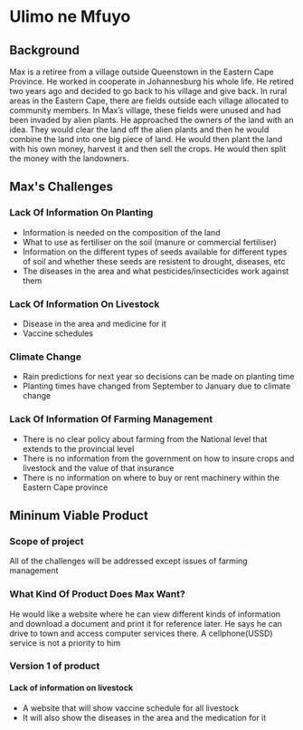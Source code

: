 # Ulimo ne Mfuyo

## Background

Max is a retiree from a village outside Queenstown in the Eastern Cape Province. He worked in cooperate in Johannesburg his whole life. He retired two years ago and decided to go back to his village and give back. In rural areas in the Eastern Cape, there are fields outside each village allocated to community members. In Max’s village, these fields were unused and had been invaded by alien plants. He approached the owners of the land with an idea. They would clear the land off the alien plants and then he would combine the land into one big piece of land. He would then plant the land with his own money, harvest it and then sell the crops. He would then split the money with the landowners.

## Max's Challenges

### Lack Of Information On Planting
- Information is needed on the composition of the land
- What to use as fertiliser on the soil (manure or commercial fertiliser)
- Information on the different types of seeds available for different types of soil and whether these seeds are resistent to drought, diseases, etc
- The diseases in the area and what pesticides/insecticides work against them

### Lack Of Information On Livestock
- Disease in the area and medicine for it
- Vaccine schedules

### Climate Change
- Rain predictions for next year so decisions can be made on planting time
- Planting times have changed from September to January due to climate change

### Lack Of Information Of Farming Management
- There is no clear policy about farming from the National level that extends to the provincial level
- There is no information from the government on how to insure crops and livestock and the value of that insurance
- There is no information on where to buy or rent machinery within the Eastern Cape province

## Mininum Viable Product

### Scope of project
All of the challenges will be addressed except issues of farming management

### What Kind Of Product Does Max Want?
He would like a website where he can view different kinds of information and download a document and print it for reference later. He says he can drive to town and access computer services there. A cellphone(USSD) service is not a priority to him

### Version 1 of product

#### Lack of information on livestock

- A website that will show vaccine schedule for all livestock
- It will also show the diseases in the area and the medication for it